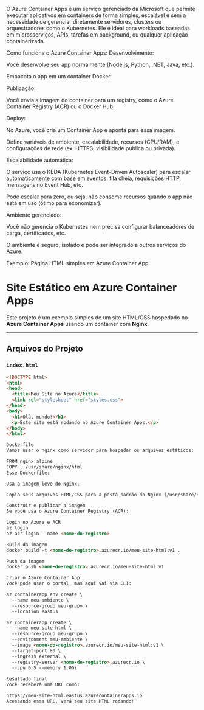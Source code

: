 O Azure Container Apps é um serviço gerenciado da Microsoft que permite executar aplicativos em containers de forma simples, escalável e sem a necessidade de gerenciar diretamente servidores, clusters ou orquestradores como o Kubernetes. Ele é ideal para workloads baseadas em microsserviços, APIs, tarefas em background, ou qualquer aplicação containerizada.

Como funciona o Azure Container Apps:
Desenvolvimento:

Você desenvolve seu app normalmente (Node.js, Python, .NET, Java, etc.).

Empacota o app em um container Docker.

Publicação:

Você envia a imagem do container para um registry, como o Azure Container Registry (ACR) ou o Docker Hub.

Deploy:

No Azure, você cria um Container App e aponta para essa imagem.

Define variáveis de ambiente, escalabilidade, recursos (CPU/RAM), e configurações de rede (ex: HTTPS, visibilidade pública ou privada).

Escalabilidade automática:

O serviço usa o KEDA (Kubernetes Event-Driven Autoscaler) para escalar automaticamente com base em eventos: fila cheia, requisições HTTP, mensagens no Event Hub, etc.

Pode escalar para zero, ou seja, não consome recursos quando o app não está em uso (ótimo para economizar).

Ambiente gerenciado:

Você não gerencia o Kubernetes nem precisa configurar balanceadores de carga, certificados, etc.

O ambiente é seguro, isolado e pode ser integrado a outros serviços do Azure.

Exemplo: Página HTML simples em Azure Container App

# Site Estático em Azure Container Apps

Este projeto é um exemplo simples de um site HTML/CSS hospedado no **Azure Container Apps** usando um container com **Nginx**.

---

## Arquivos do Projeto

### `index.html`

```html
<!DOCTYPE html>
<html>
<head>
  <title>Meu Site no Azure</title>
  <link rel="stylesheet" href="styles.css">
</head>
<body>
  <h1>Olá, mundo!</h1>
  <p>Este site está rodando no Azure Container Apps.</p>
</body>
</html>

Dockerfile
Vamos usar o nginx como servidor para hospedar os arquivos estáticos:

FROM nginx:alpine
COPY . /usr/share/nginx/html
Esse Dockerfile:

Usa a imagem leve do Nginx.

Copia seus arquivos HTML/CSS para a pasta padrão do Nginx (/usr/share/nginx/html).

Construir e publicar a imagem
Se você usa o Azure Container Registry (ACR):

Login no Azure e ACR
az login
az acr login --name <nome-do-registro>

Build da imagem
docker build -t <nome-do-registro>.azurecr.io/meu-site-html:v1 .

Push da imagem
docker push <nome-do-registro>.azurecr.io/meu-site-html:v1

Criar o Azure Container App
Você pode usar o portal, mas aqui vai via CLI:

az containerapp env create \
  --name meu-ambiente \
  --resource-group meu-grupo \
  --location eastus

az containerapp create \
  --name meu-site-html \
  --resource-group meu-grupo \
  --environment meu-ambiente \
  --image <nome-do-registro>.azurecr.io/meu-site-html:v1 \
  --target-port 80 \
  --ingress external \
  --registry-server <nome-do-registro>.azurecr.io \
  --cpu 0.5 --memory 1.0Gi
  
Resultado final
Você receberá uma URL como:

https://meu-site-html.eastus.azurecontainerapps.io
Acessando essa URL, verá seu site HTML rodando!

